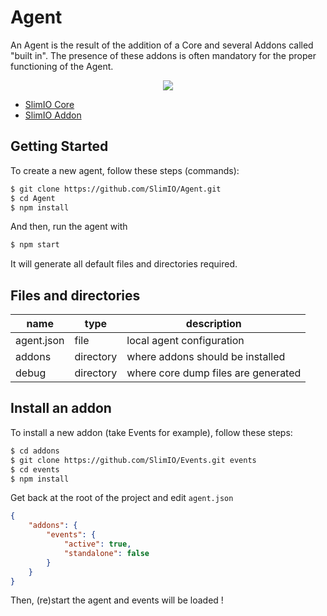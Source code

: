 # Agent
An Agent is the result of the addition of a Core and several Addons called "built in". The presence of these addons is often mandatory for the proper functioning of the Agent.

<p align="center">
    <img src="https://i.imgur.com/ECZaYRY.png">
</p>

- [SlimIO Core](https://github.com/SlimIO/Core)
- [SlimIO Addon](https://github.com/SlimIO/Addon)

## Getting Started
To create a new agent, follow these steps (commands):

```bash
$ git clone https://github.com/SlimIO/Agent.git
$ cd Agent
$ npm install
```

And then, run the agent with
```bash
$ npm start
```

It will generate all default files and directories required.

## Files and directories

| name | type | description |
| --- | --- | --- |
| agent.json | file | local agent configuration |
| addons | directory | where addons should be installed |
| debug | directory | where core dump files are generated |

## Install an addon

To install a new addon (take Events for example), follow these steps:
```bash
$ cd addons
$ git clone https://github.com/SlimIO/Events.git events
$ cd events
$ npm install
```

Get back at the root of the project and edit `agent.json`
```json
{
    "addons": {
        "events": {
            "active": true,
            "standalone": false
        }
    }
}
```

Then, (re)start the agent and events will be loaded !
